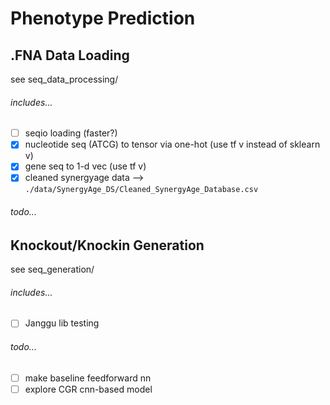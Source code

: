 # Phenotype Prediction


## .FNA Data Loading
see seq_data_processing/

###### includes...
- [ ] seqio loading (faster?)
- [x] nucleotide seq (ATCG) to tensor via one-hot (use tf v instead of sklearn v)
- [x] gene seq to 1-d vec (use tf v)
- [x] cleaned synergyage data --> `./data/SynergyAge_DS/Cleaned_SynergyAge_Database.csv`

###### todo...

## Knockout/Knockin Generation
see seq_generation/

###### includes...
- [ ] Janggu lib testing

###### todo...
- [ ] make baseline feedforward nn
- [ ] explore CGR cnn-based model
